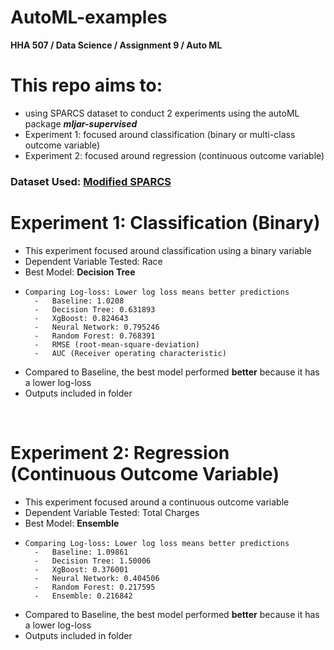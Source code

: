 # AutoML-examples
**HHA 507 / Data Science / Assignment 9 / Auto ML**


# This repo aims to:
- using SPARCS dataset to conduct 2 experiments using the autoML package ***mljar-supervised***
- Experiment 1: focused around classification (binary or multi-class outcome variable)
- Experiment 2: focused around regression (continuous outcome variable)

### Dataset Used: [Modified SPARCS](https://raw.githubusercontent.com/hantswilliams/HHA-507-2022/main/autoML/datasets/data_sparcs.csv) 



# Experiment 1: Classification (Binary)
- This experiment focused around classification using a binary variable
- Dependent Variable Tested: Race 
- Best Model: **Decision Tree**
-     Comparing Log-loss: Lower log loss means better predictions 
        -   Baseline: 1.0208
        -   Decision Tree: 0.631893
        -   XgBoost: 0.824643
        -   Neural Network: 0.795246
        -   Random Forest: 0.768391
        -   RMSE (root-mean-square-deviation)
        -   AUC (Receiver operating characteristic)
- Compared to Baseline, the best model performed **better** because it has a lower log-loss
- Outputs included in folder

<br>

# Experiment 2: Regression (Continuous Outcome Variable)
- This experiment focused around a continuous outcome variable
- Dependent Variable Tested: Total Charges 
- Best Model: **Ensemble**
-     Comparing Log-loss: Lower log loss means better predictions 
        -   Baseline: 1.09861
        -   Decision Tree: 1.50006
        -   XgBoost: 0.376001
        -   Neural Network: 0.404506
        -   Random Forest: 0.217595
        -   Ensemble: 0.216842
- Compared to Baseline, the best model performed **better** because it has a lower log-loss
- Outputs included in folder
